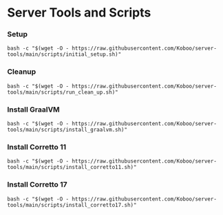 # Server Tools and Scripts


### Setup

`bash -c "$(wget -O - https://raw.githubusercontent.com/Koboo/server-tools/main/scripts/initial_setup.sh)"`

### Cleanup 

`bash -c "$(wget -O - https://raw.githubusercontent.com/Koboo/server-tools/main/scripts/run_clean_up.sh)"`

### Install GraalVM

`bash -c "$(wget -O - https://raw.githubusercontent.com/Koboo/server-tools/main/scripts/install_graalvm.sh)"`

### Install Corretto 11

`bash -c "$(wget -O - https://raw.githubusercontent.com/Koboo/server-tools/main/scripts/install_corretto11.sh)"`

### Install Corretto 17

`bash -c "$(wget -O - https://raw.githubusercontent.com/Koboo/server-tools/main/scripts/install_corretto17.sh)"`
